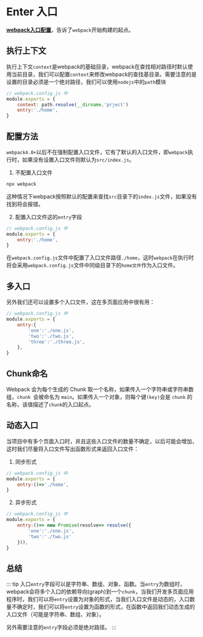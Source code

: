 # Enter 入口


**[webpack入口配置](https://www.webpackjs.com/configuration/entry-context/)**，告诉了`webpack`开始构建的起点。


## 执行上下文

执行上下文`context`是webpack的基础目录，webpack在查找相对路径时默认使用当前目录，我们可以配置`context`来修改webpack的查找基目录。需要注意的是设置的目录必须是一个绝对路径，我们可以使用`nodejs`中的`path`模块

```js
// webpack.config.js 中
module.exports = {
    context: path.resolve(__dirname,'prject')
    entry:'./home',
}
```

## 配置方法

`webpack4.0+`以后不在强制配置入口文件，它有了默认的入口文件，即`webpack`执行时，如果没有设置入口文件则默认为`src/index.js`。


1. 不配置入口文件

```js
npx webpack 
```
这种情况下webpack按照默认的配置来查找`src`目录下的`index.js`文件，如果没有找到将会报错。

2. 配置入口文件这的`entry`字段

```js
// webpack.config.js 中
module.exports = {
    entry:'./home',
}
```
在`webpack.config.js`文件中配置了入口文件路径`./home`，这时`webpack`在执行时将会采用`webpack.config.js`文件中同级目录下的`home文件`作为入口文件。

## 多入口

另外我们还可以设置多个入口文件，这在多页面应用中很有用：

```js
// webpack.config.js 中
module.exports = {
    entry:{
        'one':'./one.js',
        'two':'./two.js',
        'three':'./three.js',
    },
}
```
## Chunk命名

Webpack 会为每个生成的 Chunk 取一个名称，如果传入一个字符串或字符串数组，`chunk `会被命名为 `main`。如果传入一个对象，则每个键`(key)`会是 `chunk` 的名称，该值描述了` chunk `的入口起点。

## 动态入口

当项目中有多个页面入口时，并且这些入口文件的数量不确定，以后可能会增加，这时我们尽量将入口文件写出函数形式来返回入口文件：


1. 同步形式

```js
// webpack.config.js 中
module.exports = {
    entry:()=>'./home',
}
```

2. 异步形式

```js
// webpack.config.js 中
module.exports = {
    entry:()=> new Promise(resolve=> resolve({
        'one':'./one.js',
        'two':'./two.js'
    })),
}
```

## 总结

::: tip 
入口`entry`字段可以是字符串、数组、对象、函数。当`entry`为数组时，webpack会将多个入口的依赖导向(graph)到一个`chunk`，当我们开发多页面应用程序时，我们可以将`entry`设置为对象的形式，当我们入口文件是动态的，入口数量不确定时，我们可以将`entry`设置为函数的形式，在函数中返回我们动态生成的入口文件（可能是字符串、数组、对象）。

另外需要注意的`entry`字段必须是绝对路径。
:::






